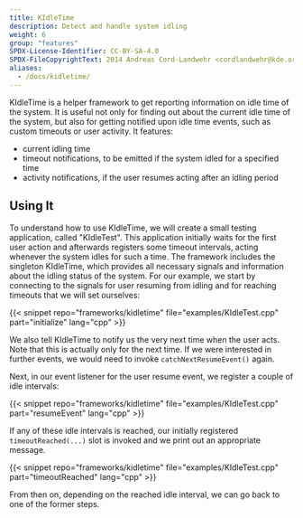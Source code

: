 ```yaml
---
title: KIdleTime
description: Detect and handle system idling
weight: 6
group: "features"
SPDX-License-Identifier: CC-BY-SA-4.0
SPDX-FileCopyrightText: 2014 Andreas Cord-Landwehr <cordlandwehr@kde.org>
aliases:
  - /docs/kidletime/
---
```


KIdleTime is a helper framework to get reporting information on idle time of the system. It is useful not only for finding out about the current idle time of the system, but also for getting
notified upon idle time events, such as custom timeouts or user activity. It features:

* current idling time
* timeout notifications, to be emitted if the system idled for a specified time
* activity notifications, if the user resumes acting after an idling period

## Using It

To understand how to use KIdleTime, we will create a small testing application, called "KIdleTest". This application initially waits for the first user action and afterwards registers some timeout intervals, acting whenever the system idles for such a time. The framework includes the singleton KIdleTime, which provides all necessary signals and information about the idling status of the system. For our example, we start by connecting to the signals for user resuming from idling and for reaching timeouts that we will set ourselves:

{{< snippet repo="frameworks/kidletime" file="examples/KIdleTest.cpp" part="initialize" lang="cpp" >}}

We also tell KIdleTime to notify us the very next time when the user acts. Note that this is actually only for the next time. If we were interested in further events, we would need to invoke `catchNextResumeEvent()` again.

Next, in our event listener for the user resume event, we register a couple of idle intervals:

{{< snippet repo="frameworks/kidletime" file="examples/KIdleTest.cpp" part="resumeEvent" lang="cpp" >}}

If any of these idle intervals is reached, our initially registered `timeoutReached(...)` slot is invoked and we print out an appropriate message.

{{< snippet repo="frameworks/kidletime" file="examples/KIdleTest.cpp" part="timeoutReached" lang="cpp" >}}

From then on, depending on the reached idle interval, we can go back to one of the former steps.


